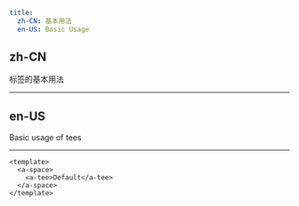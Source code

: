 ```yaml
title:
  zh-CN: 基本用法
  en-US: Basic Usage
```

## zh-CN

标签的基本用法

---

## en-US

Basic usage of tees

---

```vue
<template>
  <a-space>
    <a-tee>Default</a-tee>
  </a-space>
</template>
```
